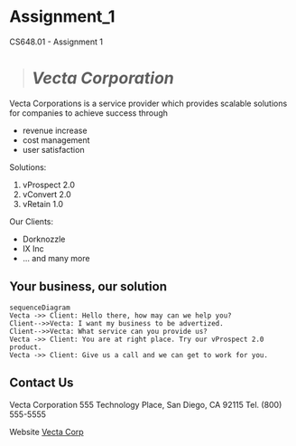 # Assignment_1
 CS648.01 - Assignment 1
 
># **_Vecta Corporation_**

Vecta Corporations is a service provider which provides scalable solutions for companies to achieve success through
-   revenue increase
-   cost management
-   user satisfaction

Solutions:
1.  vProspect 2.0
2.  vConvert 2.0
3.  vRetain 1.0

Our Clients:
-   Dorknozzle
-   IX Inc 
-  ... and many more

## Your business, our solution
```mermaid
sequenceDiagram
Vecta ->> Client: Hello there, how may can we help you?
Client-->>Vecta: I want my business to be advertized.
Client-->>Vecta: What service can you provide us?
Vecta ->> Client: You are at right place. Try our vProspect 2.0 product.
Vecta ->> Client: Give us a call and we can get to work for you.
```
  
## Contact Us
Vecta Corporation
555 Technology Place,
San Diego, CA 92115
Tel. (800) 555-5555

Website [Vecta Corp](./index.html)


